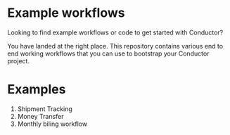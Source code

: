 # Example workflows
Looking to find example workflows or code to get started with Conductor?

You have landed at the right place.
This repository contains various end to end working workflows that you can use to bootstrap your Conductor project.

# Examples

1. Shipment Tracking
2. Money Transfer
3. Monthly biling workflow
